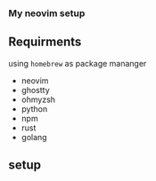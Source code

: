 ### My neovim setup

## Requirments

using `homebrew` as package mananger

- neovim
- ghostty
- ohmyzsh
- python
- npm
- rust
- golang

## setup
